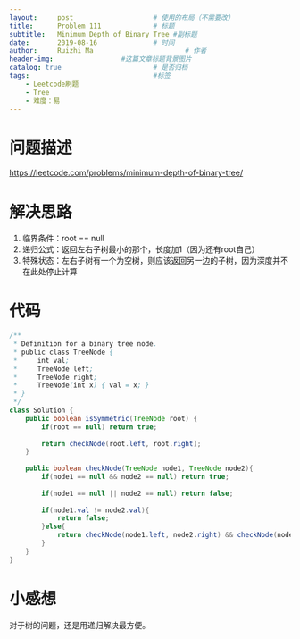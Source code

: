 ```yaml
---
layout:     post   				    # 使用的布局（不需要改）
title:      Problem 111				# 标题 
subtitle:   Minimum Depth of Binary Tree #副标题
date:       2019-08-16				# 时间
author:     Ruizhi Ma 						# 作者
header-img:              	#这篇文章标题背景图片
catalog: true 						# 是否归档
tags:								#标签
    - Leetcode刷题
    - Tree
    - 难度：易
---
```

# 问题描述
https://leetcode.com/problems/minimum-depth-of-binary-tree/

# 解决思路
1. 临界条件：root == null
2. 递归公式：返回左右子树最小的那个，长度加1（因为还有root自己）
3. 特殊状态：左右子树有一个为空树，则应该返回另一边的子树，因为深度并不在此处停止计算

# 代码
```java
/**
 * Definition for a binary tree node.
 * public class TreeNode {
 *     int val;
 *     TreeNode left;
 *     TreeNode right;
 *     TreeNode(int x) { val = x; }
 * }
 */
class Solution {
    public boolean isSymmetric(TreeNode root) {
        if(root == null) return true;
        
        return checkNode(root.left, root.right);
    }
    
    public boolean checkNode(TreeNode node1, TreeNode node2){
        if(node1 == null && node2 == null) return true;
        
        if(node1 == null || node2 == null) return false;
        
        if(node1.val != node2.val){
            return false;
        }else{
            return checkNode(node1.left, node2.right) && checkNode(node1.right, node2.left);
        }
    }
}

```

# 小感想
对于树的问题，还是用递归解决最方便。